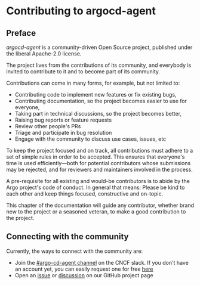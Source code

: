 # Contributing to argocd-agent

## Preface

*argocd-agent* is a community-driven Open Source project, published under the liberal Apache-2.0 license.

The project lives from the contributions of its community, and everybody is invited to contribute to it and to become part of its community.

Contributions can come in many forms, for example, but not limited to:

* Contributing code to implement new features or fix existing bugs,
* Contributing documentation, so the project becomes easier to use for everyone,
* Taking part in technical discussions, so the project becomes better,
* Raising bug reports or feature requests
* Review other people's PRs
* Triage and participate in bug resolution
* Engage with the community to discuss use cases, issues, etc

To keep the project focused and on track, all contributions must adhere to a set of simple rules in order to be accepted. This ensures that everyone's time is used efficiently—both for potential contributors whose submissions may be rejected, and for reviewers and maintainers involved in the process.

A pre-requisite for all existing and would-be contributors is to abide by the Argo project's code of conduct. In general that means: Please be kind to each other and keep things focused, constructive and on-topic.

This chapter of the documentation will guide any contributor, whether brand new to the project or a seasoned veteran, to make a good contribution to the project.

## Connecting with the community

Currently, the ways to connect with the community are:

* Join the [#argo-cd-agent channel](https://cloud-native.slack.com/archives/C07L5SX6A9J) on the CNCF slack. If you don't have an account yet, you can easily request one for free [here](https://communityinviter.com/apps/cloud-native/cncf)
* Open an [issue](https://github.com/argoproj-labs/argocd-agent/issues) or [discussion](https://github.com/argoproj-labs/argocd-agent/discussions) on our GitHub project page